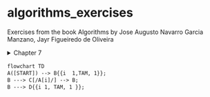 # algorithms_exercises
Exercises from the book Algorithms by Jose Augusto Navarro Garcia Manzano, Jayr Figueiredo de Oliveira

<details>
<summary>Chapter 7</summary>

### [EX.A Sorting a vector](/chapter_7/quest0.c)
![ex.achapter7](/chapter_7/quest0_c7.png)

### [Ex.B Binary Searching](/chapter_7/quest1.c)
![ex.bchapter7 ](/chapter_7/quest1_c7.png)

### [Ex.C Elements' Factorial](/chapter_7/quest2.c)
![ex.cchapter7](/chapter_7/quest2_c7.png)

### [Ex.D Vectors' sum](/chapter_7/quest3.c)
![ex.dchapter7](/chapter_7/quest3_c7.png)

### [Ex.E Holding elements of two vectors](/chapter_7/quest4.c)
![ex.echapter7](/chapter_7/quest4_c7.png)

### [Ex.F Sequence Searching](/chapter_7/quest5.c)



</details>

``` mermaid
flowchart TD
A([START]) --> B{{i  1,TAM, 1}};
B ---> C[/A[i]/] --> B;
B ---> D{{i 1, TAM, 1 }};

```